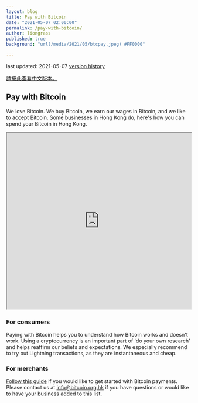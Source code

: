 ```yaml
---
layout: blog
title: Pay with Bitcoin
date: "2021-05-07 02:00:00"
permalink: /pay-with-bitcoin/
author: liongrass
published: true
background: "url(/media/2021/05/btcpay.jpeg) #FF0000"

---
```


last updated: 2021-05-07 [version history](https://github.com/bitcoinhk/bitcoinhk.github.io/commits/master/_posts/2021-05-07-pay-with-bitcoin.md)

[請按此查看中文版本。](https://比特幣.組織.香港/pay-with-bitcoin/)

## Pay with Bitcoin

We love Bitcoin. We buy Bitcoin, we earn our wages in Bitcoin, and we like to accept Bitcoin. Some businesses in Hong Kong do, here's how you can spend your Bitcoin in Hong Kong.

<iframe
id="btcmap"
title="BTC Map"
width="100%" height="480"
allowfullscreen="true"
src="https://btcmap.org/map"
></iframe>

### For consumers

Paying with Bitcoin helps you to understand how Bitcoin works and doesn't work. Using a cryptocurrency is an important part of 'do your own research' and helps reaffirm our beliefs and expectations. We especially recommend to try out Lightning transactions, as they are instantaneous and cheap.

### For merchants

[Follow this guide](/accept-bitcoin/) if you would like to get started with Bitcoin payments. Please contact us at [info@bitcoin.org.hk](mailto:info@bitcoin.org.hk) if you have questions or would like to have your business added to this list.
